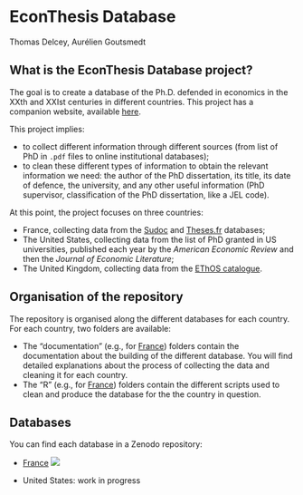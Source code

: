 # EconThesis Database
Thomas Delcey, Aurélien Goutsmedt

## What is the EconThesis Database project?

The goal is to create a database of the Ph.D. defended in economics in
the XXth and XXIst centuries in different countries. This project has a
companion website, available
[here](https://tdelcey.github.io/becoming_economists_page/).

This project implies:

- to collect different information through different sources (from list
  of PhD in `.pdf` files to online institutional databases);
- to clean these different types of information to obtain the relevant
  information we need: the author of the PhD dissertation, its title,
  its date of defence, the university, and any other useful information
  (PhD supervisor, classification of the PhD dissertation, like a JEL
  code).

At this point, the project focuses on three countries:

- France, collecting data from the [Sudoc](https://www.sudoc.abes.fr/)
  and [Theses.fr](https://theses.fr/?domaine=theses) databases;
- The United States, collecting data from the list of PhD granted in US
  universities, published each year by the *American Economic Review*
  and then the *Journal of Economic Literature*;
- The United Kingdom, collecting data from the [EThOS
  catalogue](https://bl.iro.bl.uk/collections/e492dc4b-82d9-4f8c-bb0a-2cdd8a62105d?locale=en%29).

## Organisation of the repository

The repository is organised along the different databases for each
country. For each country, two folders are available:

- The “documentation” (e.g., for [France](./FR/documentation)) folders
  contain the documentation about the building of the different
  database. You will find detailed explanations about the process of
  collecting the data and cleaning it for each country.
- The “R” (e.g., for [France](./FR/R)) folders contain the different
  scripts used to clean and produce the database for the the country in
  question.

## Databases

You can find each database in a Zenodo repository:

- [France](https://doi.org/10.5281/zenodo.14541427)
  [![](https://zenodo.org/badge/DOI/10.5281/zenodo.14541427.svg)](https://doi.org/10.5281/zenodo.14541427)

- United States: work in progress
